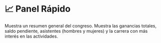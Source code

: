 # 📈 Panel Rápido

Muestra un resumen general del congreso. Muestra las ganancias totales, saldo pendiente, asistentes (hombres y mujeres) y la carrera con más interés en las actividades.

<figure><img src="../../.gitbook/assets/Panel con estadísticas del congreso_.png" alt=""><figcaption></figcaption></figure>
